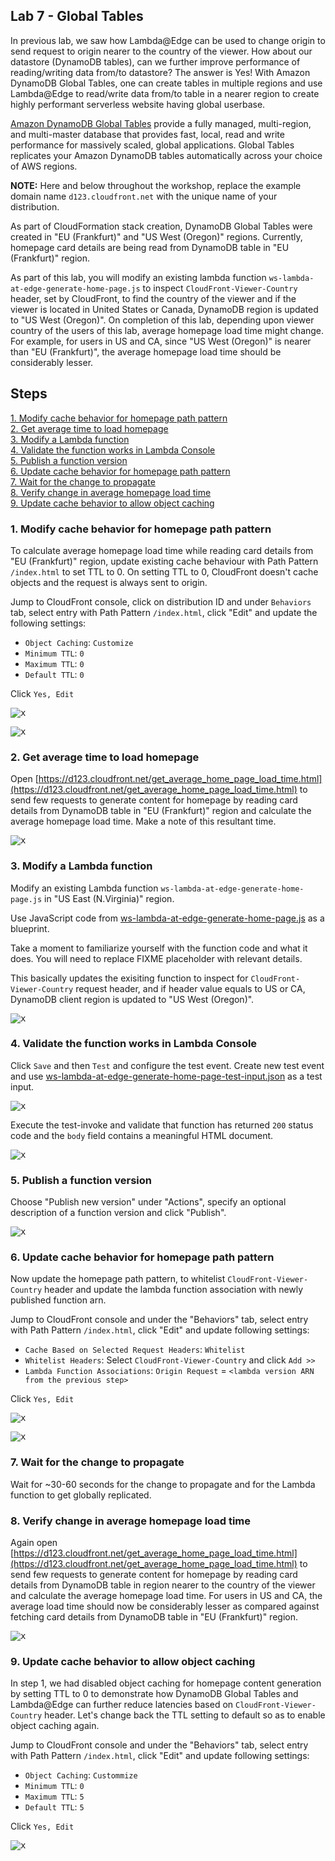 ## Lab 7 - Global Tables

In previous lab, we saw how Lambda@Edge can be used to change origin to send request to origin nearer to the country of the viewer. How about our datastore (DynamoDB tables), can we further improve performance of reading/writing data from/to datastore? The answer is Yes! With Amazon DynamoDB Global Tables, one can create tables in multiple regions and use Lambda@Edge to read/write data from/to table in a nearer region to create highly performant serverless website having global userbase.

[Amazon DynamoDB Global Tables](https://docs.aws.amazon.com/amazondynamodb/latest/developerguide/GlobalTables.html) provide a fully managed, multi-region, and multi-master database that provides fast, local, read and write performance for massively scaled, global applications. Global Tables replicates your Amazon DynamoDB tables automatically across your choice of AWS regions. 

**NOTE:** Here and below throughout the workshop, replace the example domain name `d123.cloudfront.net` with the unique name of your distribution.

As part of CloudFormation stack creation, DynamoDB Global Tables were created in "EU (Frankfurt)" and "US West (Oregon)" regions. Currently, homepage card details are being read from DynamoDB table in "EU (Frankfurt)" region.

As part of this lab, you will modify an existing lambda function `ws-lambda-at-edge-generate-home-page.js` to inspect `CloudFront-Viewer-Country` header, set by CloudFront, to find the country of the viewer and if the viewer is located in United States or Canada, DynamoDB region is updated to "US West (Oregon)". On completion of this lab, depending upon viewer country of the users of this lab, average homepage load time might change. For example, for users in US and CA, since "US West (Oregon)" is nearer than "EU (Frankfurt)", the average homepage load time should be considerably lesser.

## Steps

[1. Modify cache behavior for homepage path pattern](#1-modify-cache-behavior-for-homepage-path-pattern)  
[2. Get average time to load homepage](#2-get-average-time-to-load-homepage)  
[3. Modify a Lambda function](#3-modify-a-lambda-function)  
[4. Validate the function works in Lambda Console](#4-validate-the-function-works-in-lambda-console)  
[5. Publish a function version](#5-publish-a-function-version)  
[6. Update cache behavior for homepage path pattern](#6-update-cache-behavior-for-homepage-path-pattern)  
[7. Wait for the change to propagate](#7-wait-for-the-change-to-propagate)  
[8. Verify change in average homepage load time](#8-verify-change-in-average-homepage-load-time)  
[9. Update cache behavior to allow object caching](#9-update-cache-behavior-to-allow-object-caching)  

### 1. Modify cache behavior for homepage path pattern

To calculate average homepage load time while reading card details from "EU (Frankfurt)" region, update existing cache behaviour with Path Pattern `/index.html` to set TTL to 0. On setting TTL to 0, CloudFront doesn't cache objects and the request is always sent to origin.

Jump to CloudFront console, click on distribution ID and under `Behaviors` tab, select entry with Path Pattern `/index.html`, click "Edit" and update the following settings:
* `Object Caching`: `Customize`
* `Minimum TTL`: `0`
* `Maximum TTL`: `0`
* `Default TTL`: `0`

Click `Yes, Edit`

<kbd>![x](./img/update-behavior-ttl.png)</kbd>

<kbd>![x](./img/update-behavior-ttl2.png)</kbd>

### 2. Get average time to load homepage

Open [https://d123.cloudfront.net/get_average_home_page_load_time.html](https://d123.cloudfront.net/get_average_home_page_load_time.html) to send few requests to generate content for homepage by reading card details from DynamoDB table in "EU (Frankfurt)" region and calculate the average homepage load time. Make a note of this resultant time.

<kbd>![x](./img/get-average-home-page-load-time.png)</kbd>

### 3. Modify a Lambda function

Modify an existing Lambda function `ws-lambda-at-edge-generate-home-page.js` in "US East (N.Virginia)" region.

Use JavaScript code from [ws-lambda-at-edge-generate-home-page.js](./ws-lambda-at-edge-generate-home-page.js) as a blueprint. 

Take a moment to familiarize yourself with the function code and what it does. You will need to replace FIXME placeholder with relevant details.

This basically updates the exisiting function to inspect for `CloudFront-Viewer-Country` request header, and if header value equals to US or CA, DynamoDB client region is updated to "US West (Oregon)".

<kbd>![x](./img/modify-function.png)</kbd>

### 4. Validate the function works in Lambda Console

Click `Save` and then `Test` and configure the test event. Create new test event and use [ws-lambda-at-edge-generate-home-page-test-input.json](./ws-lambda-at-edge-generate-home-page-test-input.json) as a test input.

<kbd>![x](./img/configure-test-event.png)</kbd>

Execute the test-invoke and validate that function has returned `200` status code and the `body` field contains a meaningful HTML document.

<kbd>![x](./img/test-invoke-results.png)</kbd>

### 5. Publish a function version

Choose "Publish new version" under "Actions", specify an optional description of a function version and click "Publish".

<kbd>![x](./img/publish-function-version.png)</kbd>


### 6. Update cache behavior for homepage path pattern 

Now update the homepage path pattern, to whitelist `CloudFront-Viewer-Country` header and update the lambda function association with newly published function arn.

Jump to CloudFront console and under the "Behaviors" tab, select entry with Path Pattern `/index.html`, click "Edit" and update following settings:
* `Cache Based on Selected Request Headers`: `Whitelist`
* `Whitelist Headers`: Select `CloudFront-Viewer-Country` and click `Add >>`
* `Lambda Function Associations`: `Origin Request` = `<lambda version ARN from the previous step>`

Click `Yes, Edit`

<kbd>![x](./img/update-behavior.png)</kbd>

<kbd>![x](./img/update-behavior2.png)</kbd>

### 7. Wait for the change to propagate

Wait for ~30-60 seconds for the change to propagate and for the Lambda function to get globally replicated.

### 8. Verify change in average homepage load time

Again open [https://d123.cloudfront.net/get_average_home_page_load_time.html](https://d123.cloudfront.net/get_average_home_page_load_time.html) to send few requests to generate content for homepage by reading card details from DynamoDB table in region nearer to the country of the viewer and calculate the average homepage load time. For users in US and CA, the average load time should now be considerably lesser as compared against fetching card details from DynamoDB table in "EU (Frankfurt)" region.

<kbd>![x](./img/get-updated-average-home-page-load-time.png)</kbd>

### 9. Update cache behavior to allow object caching

In step 1, we had disabled object caching for homepage content generation by setting TTL to 0 to demonstrate how DynamoDB Global Tables and Lambda@Edge can further reduce latencies based on `CloudFront-Viewer-Country` header. Let's change back the TTL setting to default so as to enable object caching again.

Jump to CloudFront console and under the "Behaviors" tab, select entry with Path Pattern `/index.html`, click "Edit" and update following settings:
* `Object Caching`: `Custommize`
* `Minimum TTL`: `0`
* `Maximum TTL`: `5`
* `Default TTL`: `5`

Click `Yes, Edit`

<kbd>![x](./img/update-behavior-default-ttl.png)</kbd>